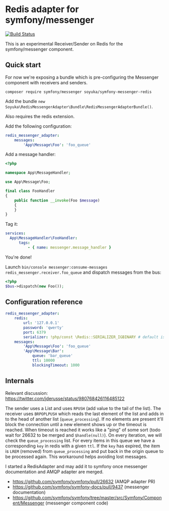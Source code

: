 Redis adapter for symfony/messenger
===========================

[![Build Status](https://travis-ci.org/soyuka/symfony-messenger-redis.svg?branch=master)](https://travis-ci.org/soyuka/symfony-messenger-redis)

This is an experimental Receiver/Sender on Redis for the symfony/messenger component.

## Quick start

For now we're exposing a bundle which is pre-configuring the Messenger component with receivers and senders.

```console
composer require symfony/messenger soyuka/symfony-messenger-redis
```

Add the bundle `new Soyuka\RedisMessengerAdapter\Bundle\RedisMessengerAdapterBundle()`.

Also requires the redis extension.

Add the following configuration:

```yaml
redis_messenger_adapter:
    messages:
        'App\Message\Foo': 'foo_queue'
```

Add a message handler:

```php
<?php

namespace App\MessageHandler;

use App\Message\Foo;

final class FooHandler
{
    public function __invoke(Foo $message)
    {
    }
}
```

Tag it:

```yaml
services:
  App\MessageHandler\FooHandler:
      tags:
          - { name: messenger.message_handler }
```

You're done!

Launch `bin/console messenger:consume-messages redis_messenger.receiver.foo_queue` and dispatch messages from the bus:

```php
<?php
$bus->dispatch(new Foo());
```

## Configuration reference

```yaml
redis_messenger_adapter:
    redis:
        url: '127.0.0.1'
        password: 'qwerty'
        port: 6379
        serializer: !php/const \Redis::SERIALIZER_IGBINARY # default is \Redis::SERIALIZER_PHP
    messages:
        'App\Message\Foo': 'foo_queue'
        'App\Message\Bar':
            queue: 'bar_queue'
            ttl: 10000
            blockingTimeout: 1000
```

## Internals

Relevant discussion: https://twitter.com/jderusse/status/980768426116485122

The sender uses a List and uses `RPUSH` (add value to the tail of the list).
The receiver uses `BRPOPLPUSH` which reads the last element of the list and adds in to the head of another list (`queue_processing`). If no elements are present it'll block the connection until a new element shows up or the timeout is reached. When timeout is reached it works like a "ping" of some sort (todo wait for 26632 to be merged and `$handle(null)`).
On every iteration, we will check the `queue_processing` list. For every items in this queue we have a corresponding `key` in redis with a given `ttl`. If the `key` has expired, the item is `LREM` (removed) from `queue_processing` and put back in the origin queue to be processed again.
This workaround helps avoiding lost messages.

I started a RedisAdapter and may add it to symfony once messenger documentation and AMQP adapter are merged.

- https://github.com/symfony/symfony/pull/26632 (AMQP adapter PR)
- https://github.com/symfony/symfony-docs/pull/9437 (messenger documentation)
- https://github.com/symfony/symfony/tree/master/src/Symfony/Component/Messenger (messenger component code)
